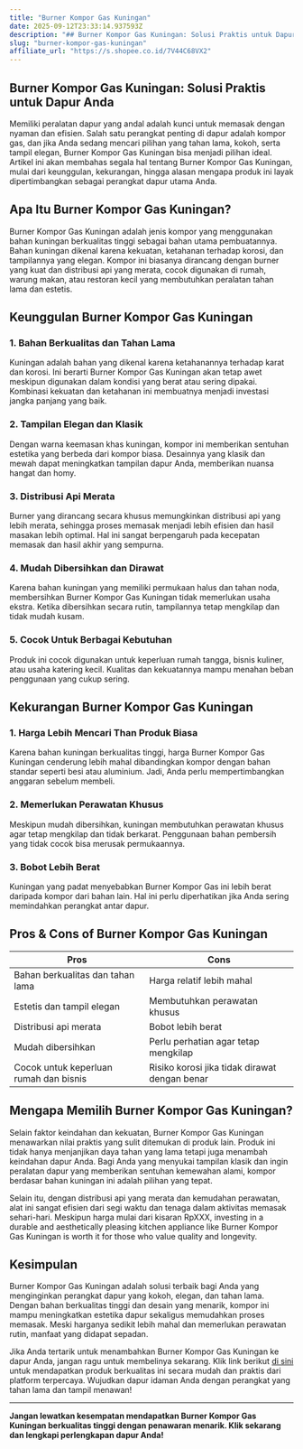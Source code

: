 ```yaml
---
title: "Burner Kompor Gas Kuningan"
date: 2025-09-12T23:33:14.937593Z
description: "## Burner Kompor Gas Kuningan: Solusi Praktis untuk Dapur Anda..."
slug: "burner-kompor-gas-kuningan"
affiliate_url: "https://s.shopee.co.id/7V44C68VX2"
---
```

## Burner Kompor Gas Kuningan: Solusi Praktis untuk Dapur Anda

Memiliki peralatan dapur yang andal adalah kunci untuk memasak dengan nyaman dan efisien. Salah satu perangkat penting di dapur adalah kompor gas, dan jika Anda sedang mencari pilihan yang tahan lama, kokoh, serta tampil elegan, Burner Kompor Gas Kuningan bisa menjadi pilihan ideal. Artikel ini akan membahas segala hal tentang Burner Kompor Gas Kuningan, mulai dari keunggulan, kekurangan, hingga alasan mengapa produk ini layak dipertimbangkan sebagai perangkat dapur utama Anda.

## Apa Itu Burner Kompor Gas Kuningan?

Burner Kompor Gas Kuningan adalah jenis kompor yang menggunakan bahan kuningan berkualitas tinggi sebagai bahan utama pembuatannya. Bahan kuningan dikenal karena kekuatan, ketahanan terhadap korosi, dan tampilannya yang elegan. Kompor ini biasanya dirancang dengan burner yang kuat dan distribusi api yang merata, cocok digunakan di rumah, warung makan, atau restoran kecil yang membutuhkan peralatan tahan lama dan estetis.

## Keunggulan Burner Kompor Gas Kuningan

### 1. Bahan Berkualitas dan Tahan Lama

Kuningan adalah bahan yang dikenal karena ketahanannya terhadap karat dan korosi. Ini berarti Burner Kompor Gas Kuningan akan tetap awet meskipun digunakan dalam kondisi yang berat atau sering dipakai. Kombinasi kekuatan dan ketahanan ini membuatnya menjadi investasi jangka panjang yang baik.

### 2. Tampilan Elegan dan Klasik

Dengan warna keemasan khas kuningan, kompor ini memberikan sentuhan estetika yang berbeda dari kompor biasa. Desainnya yang klasik dan mewah dapat meningkatkan tampilan dapur Anda, memberikan nuansa hangat dan homy.

### 3. Distribusi Api Merata

Burner yang dirancang secara khusus memungkinkan distribusi api yang lebih merata, sehingga proses memasak menjadi lebih efisien dan hasil masakan lebih optimal. Hal ini sangat berpengaruh pada kecepatan memasak dan hasil akhir yang sempurna.

### 4. Mudah Dibersihkan dan Dirawat

Karena bahan kuningan yang memiliki permukaan halus dan tahan noda, membersihkan Burner Kompor Gas Kuningan tidak memerlukan usaha ekstra. Ketika dibersihkan secara rutin, tampilannya tetap mengkilap dan tidak mudah kusam.

### 5. Cocok Untuk Berbagai Kebutuhan

Produk ini cocok digunakan untuk keperluan rumah tangga, bisnis kuliner, atau usaha katering kecil. Kualitas dan kekuatannya mampu menahan beban penggunaan yang cukup sering.

## Kekurangan Burner Kompor Gas Kuningan

### 1. Harga Lebih Mencari Than Produk Biasa

Karena bahan kuningan berkualitas tinggi, harga Burner Kompor Gas Kuningan cenderung lebih mahal dibandingkan kompor dengan bahan standar seperti besi atau aluminium. Jadi, Anda perlu mempertimbangkan anggaran sebelum membeli.

### 2. Memerlukan Perawatan Khusus

Meskipun mudah dibersihkan, kuningan membutuhkan perawatan khusus agar tetap mengkilap dan tidak berkarat. Penggunaan bahan pembersih yang tidak cocok bisa merusak permukaannya.

### 3. Bobot Lebih Berat

Kuningan yang padat menyebabkan Burner Kompor Gas ini lebih berat daripada kompor dari bahan lain. Hal ini perlu diperhatikan jika Anda sering memindahkan perangkat antar dapur.

## Pros & Cons of Burner Kompor Gas Kuningan

| Pros | Cons |
| --- | --- |
| Bahan berkualitas dan tahan lama | Harga relatif lebih mahal |
| Estetis dan tampil elegan | Membutuhkan perawatan khusus |
| Distribusi api merata | Bobot lebih berat |
| Mudah dibersihkan | Perlu perhatian agar tetap mengkilap |
| Cocok untuk keperluan rumah dan bisnis | Risiko korosi jika tidak dirawat dengan benar |

## Mengapa Memilih Burner Kompor Gas Kuningan?

Selain faktor keindahan dan kekuatan, Burner Kompor Gas Kuningan menawarkan nilai praktis yang sulit ditemukan di produk lain. Produk ini tidak hanya menjanjikan daya tahan yang lama tetapi juga menambah keindahan dapur Anda. Bagi Anda yang menyukai tampilan klasik dan ingin peralatan dapur yang memberikan sentuhan kemewahan alami, kompor berdasar bahan kuningan ini adalah pilihan yang tepat.

Selain itu, dengan distribusi api yang merata dan kemudahan perawatan, alat ini sangat efisien dari segi waktu dan tenaga dalam aktivitas memasak sehari-hari. Meskipun harga mulai dari kisaran RpXXX, investing in a durable and aesthetically pleasing kitchen appliance like Burner Kompor Gas Kuningan is worth it for those who value quality and longevity.

## Kesimpulan

Burner Kompor Gas Kuningan adalah solusi terbaik bagi Anda yang menginginkan perangkat dapur yang kokoh, elegan, dan tahan lama. Dengan bahan berkualitas tinggi dan desain yang menarik, kompor ini mampu meningkatkan estetika dapur sekaligus memudahkan proses memasak. Meski harganya sedikit lebih mahal dan memerlukan perawatan rutin, manfaat yang didapat sepadan.

Jika Anda tertarik untuk menambahkan Burner Kompor Gas Kuningan ke dapur Anda, jangan ragu untuk membelinya sekarang. Klik link berikut [di sini](https://s.shopee.co.id/7V44C68VX2) untuk mendapatkan produk berkualitas ini secara mudah dan praktis dari platform terpercaya. Wujudkan dapur idaman Anda dengan perangkat yang tahan lama dan tampil menawan!

---

**Jangan lewatkan kesempatan mendapatkan Burner Kompor Gas Kuningan berkualitas tinggi dengan penawaran menarik. Klik sekarang dan lengkapi perlengkapan dapur Anda!**